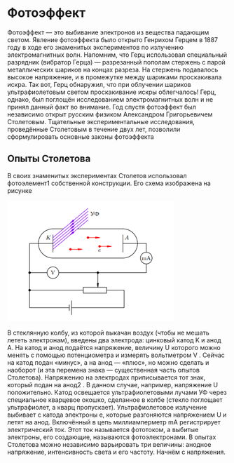 # Фотоэффект

Фотоэффект — это выбивание электронов из вещества падающим светом. Явление фотоэффекта было открыто Генрихом Герцем в 1887 году в ходе его знаменитых экспериментов по излучению электромагнитных волн. Напомним, что Герц использовал специальный разрядник (вибратор Герца) — разрезанный пополам стержень с парой металлических шариков на концах разреза. На стержень подавалось высокое напряжение, и в промежутке между шариками проскакивала искра. Так вот, Герц обнаружил, что при облучении шариков ультрафиолетовым светом проскакивание искры облегчалось! Герц, однако, был поглощён исследованием электромагнитных волн и не принял данный факт во внимание. Год спустя фотоэффект был независимо открыт русским физиком Александром Григорьевичем Столетовым. Тщательные экспериментальные исследования, проведённые Столетовым в течение двух лет, позволили сформулировать основные законы фотоэффекта
## Опыты Столетова
В своих знаменитых экспериментах Столетов использовал фотоэлемент1 собственной конструкции. Его схема изображена на рисунке

![](https://github.com/Valeron925/lab4/blob/main/1.%20Фотоэффект/img1/Pasted%20image%2020240526214440.png)

В стеклянную колбу, из которой выкачан воздух (чтобы не мешать лететь электронам), введены два электрода: цинковый катод K и анод A. На катод и анод подаётся напряжение, величину U которого можно менять с помощью потенциометра и измерять вольтметром V . Сейчас на катод подан «минус», а на анод — «плюс», но можно сделать и наоборот (и эта перемена знака — существенная часть опытов Столетова). Напряжению на электродах приписывается тот знак, который подан на анод2 . В данном случае, например, напряжение U положительно.
Катод освещается ультрафиолетовыми лучами УФ через специальное кварцевое окошко, сделанное в колбе (стекло поглощает ультрафиолет, а кварц пропускает). Ультрафиолетовое излучение выбивает с катода электроны e, которые разгоняются напряжением U и летят на анод. Включённый в цепь миллиамперметр mA регистрирует электрический ток. Этот ток называется фототоком, а выбитые электроны, его создающие, называются фотоэлектронами.
В опытах Столетова можно независимо варьировать три величины: анодное напряжение, интенсивность света и его частоту. Начнём с напряжения.
